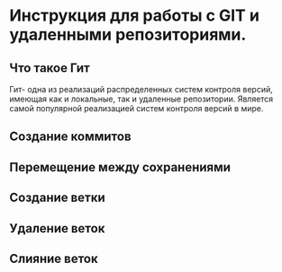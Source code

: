 # Инструкция для работы с GIT  и удаленными репозиториями.

## Что такое Гит
Гит- одна из реализаций распределенных систем контроля версий, имеющая как и локальные, так и удаленные репозитории. Является самой популярной реализацией систем контроля версий в мире.

## Создание коммитов

## Перемещение между сохранениями

## Создание ветки

## Удаление веток

## Слияние веток
